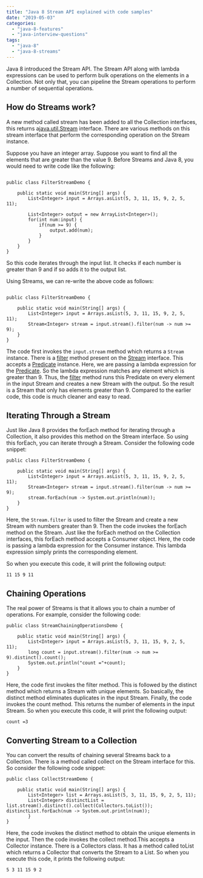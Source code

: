 ```yaml
---
title: "Java 8 Stream API explained with code samples"
date: "2019-05-03"
categories: 
  - "java-8-features"
  - "java-interview-questions"
tags: 
  - "java-8"
  - "java-8-streams"
---
```


Java 8 introduced the Stream API. The Stream API along with lambda expressions can be used to perform bulk operations on the elements in a Collection. Not only that, you can pipeline the Stream operations to perform a number of sequential operations.

## How do Streams work?

A new method called stream has been added to all the Collection interfaces, this returns a[java.util.Stream](https://docs.oracle.com/javase/8/docs/api/java/util/stream/Stream.html) interface. There are various methods on this stream interface that perform the corresponding operation on the Stream instance.

Suppose you have an integer array. Suppose you want to find all the elements that are greater than the value 9. Before Streams and Java 8, you would need to write code like the following:

````

public class FilterStreamDemo {

    public static void main(String[] args) { 
        List<Integer> input = Arrays.asList(5, 3, 11, 15, 9, 2, 5, 11);

        List<Integer> output = new ArrayList<Integer>(); 
        for(int num:input) { 
            if(num >= 9) {
                output.add(num);
            } 
        } 
    }
} 
````

So this code iterates through the input list. It checks if each number is greater than 9 and if so adds it to the output list.

Using Streams, we can re-write the above code as follows:

````

public class FilterStreamDemo {

    public static void main(String[] args) { 
        List<Integer> input = Arrays.asList(5, 3, 11, 15, 9, 2, 5, 11); 
        Stream<Integer> stream = input.stream().filter(num -> num >= 9); 
    }
}
````

The code first invokes the `input.stream` method which returns a `Stream` instance. There is a [filter](https://reshmabidikar.github.io/2019/06/stream-api-filter-example.html) method present on the [Stream](https://docs.oracle.com/javase/8/docs/api/java/util/stream/Stream.html) interface. This accepts a [Predicate](https://reshmabidikar.github.io/2018/10/java-8-predicate-example.html) instance. Here, we are passing a lambda expression for the [Predicate](https://reshmabidikar.github.io/2018/10/java-8-predicate-example.html). So the lambda expression matches any element which is greater than 9. Thus, the [filter](https://reshmabidikar.github.io/2019/06/stream-api-filter-example.html) method runs this Predidate on every element in the input Stream and creates a new Stream with the output. So the result is a Stream that only has elements greater than 9. Compared to the earlier code, this code is much cleaner and easy to read.

## Iterating Through a Stream

Just like Java 8 provides the forEach method for iterating through a Collection, it also provides this method on the Stream interface. So using this forEach, you can iterate through a Stream. Consider the following code snippet:

````
public class FilterStreamDemo {

    public static void main(String[] args) { 
        List<Integer> input = Arrays.asList(5, 3, 11, 15, 9, 2, 5, 11); 
        Stream<Integer> stream = input.stream().filter(num -> num >= 9); 
        stream.forEach(num -> System.out.println(num));
    }
} 
````

Here, the `Stream.filter` is used to filter the Stream and create a new Stream with numbers greater than 9. Then the code invokes the forEach method on the Stream. Just like the forEach method on the Collection interfaces, this forEach method accepts a Consumer object. Here, the code is passing a lambda expression for the Consumer instance. This lambda expression simply prints the corresponding element.

So when you execute this code, it will print the following output:

````
11 15 9 11
````

## Chaining Operations

The real power of Streams is that it allows you to chain a number of operations. For example, consider the following code:

````
public class StreamChainingOperationsDemo {

    public static void main(String[] args) { 
        List<Integer> input = Arrays.asList(5, 3, 11, 15, 9, 2, 5, 11); 
        long count = input.stream().filter(num -> num >= 9).distinct().count(); 
        System.out.println("count ="+count);
    }
} 
````

Here, the code first invokes the filter method. This is followed by the distinct method which returns a Stream with unique elements. So basically, the distinct method eliminates duplicates in the input Stream. Finally, the code invokes the count method. This returns the number of elements in the input Stream. So when you execute this code, it will print the following output:

````
count =3
````

## Converting Stream to a Collection

You can convert the results of chaining several Streams back to a Collection. There is a method called collect on the Stream interface for this. So consider the following code snippet:

````
public class CollectStreamDemo {

    public static void main(String[] args) { 
        List<Integer> list = Arrays.asList(5, 3, 11, 15, 9, 2, 5, 11); 
        List<Integer> distinctList = list.stream().distinct().collect(Collectors.toList()); distinctList.forEach(num -> System.out.println(num)); 
        }
} 
````

Here, the code invokes the distinct method to obtain the unique elements in the input. Then the code invokes the collect method.This accepts a Collector instance. There is a Collectors class. It has a method called toList which returns a Collector that converts the Stream to a List. So when you execute this code, it prints the following output:

````
5 3 11 15 9 2
````
